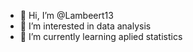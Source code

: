 - 👋 Hi, I’m @Lambeert13
- 👀 I’m interested in data analysis
- 🌱 I’m currently learning aplied statistics

<!---
Lambeert13/Lambeert13 is a ✨ special ✨ repository because its `README.md` (this file) appears on your GitHub profile.
You can click the Preview link to take a look at your changes.
--->
